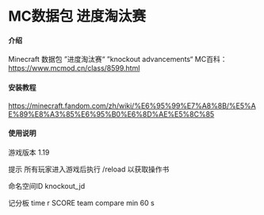 # MC数据包 进度淘汰赛

#### 介绍
Minecraft 数据包 ”进度淘汰赛“
”knockout advancements“
MC百科：https://www.mcmod.cn/class/8599.html

#### 安装教程

https://minecraft.fandom.com/zh/wiki/%E6%95%99%E7%A8%8B/%E5%AE%89%E8%A3%85%E6%95%B0%E6%8D%AE%E5%8C%85

#### 使用说明

游戏版本
1.19

提示
所有玩家进入游戏后执行 /reload 以获取操作书

命名空间ID
knockout_jd

记分板
time
r
SCORE
team
compare
min
60
s
